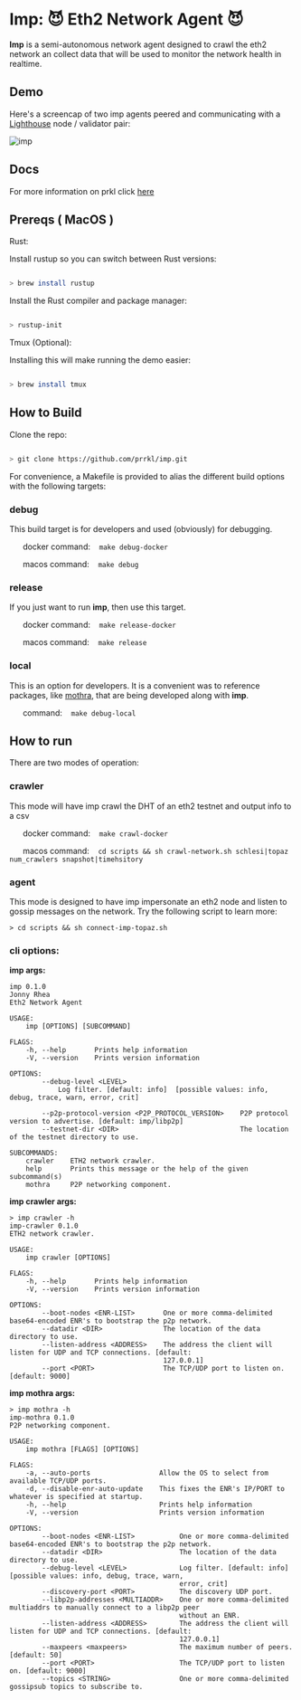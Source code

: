 # Imp: 😈 Eth2 Network Agent 😈

**Imp** is a semi-autonomous network agent designed to crawl the eth2 network an collect data that will be used to monitor the network health in realtime.

## Demo

Here's a screencap of two imp agents peered and communicating with a [Lighthouse](https://github.com/sigp/lighthouse) node / validator pair:

![imp](https://github.com/prrkl/docs/blob/master/resources/imphouse.gif)

## Docs

For more information on prkl click [here](https://github.com/prrkl/docs/blob/master/README.md)

## Prereqs ( MacOS )

Rust:

Install rustup so you can switch between Rust versions:

```sh

> brew install rustup

```

Install the Rust compiler and package manager:

```sh

> rustup-init

```

Tmux (Optional):

Installing this will make running the demo easier:

```sh

> brew install tmux

```

## How to Build

Clone the repo:

```sh

> git clone https://github.com/prrkl/imp.git

```

For convenience, a Makefile is provided to alias the different build options with the following targets:

### debug

This build target is for developers and used (obviously) for debugging.

&nbsp;&nbsp;&nbsp;&nbsp;&nbsp;&nbsp;docker command: &nbsp;&nbsp;&nbsp;`make debug-docker`

&nbsp;&nbsp;&nbsp;&nbsp;&nbsp;&nbsp;macos command: &nbsp;&nbsp;&nbsp;`make debug`


### release

If you just want to run **imp**, then use this target.

&nbsp;&nbsp;&nbsp;&nbsp;&nbsp;&nbsp;docker command: &nbsp;&nbsp;&nbsp;`make release-docker`

&nbsp;&nbsp;&nbsp;&nbsp;&nbsp;&nbsp;macos command: &nbsp;&nbsp;&nbsp;`make release`


### local

This is an option for developers.  It is a convenient was to reference packages, like [mothra](https://github.com/prrkl/mothra), that are being developed along with **imp**.

&nbsp;&nbsp;&nbsp;&nbsp;&nbsp;&nbsp;command: &nbsp;&nbsp;&nbsp;`make debug-local`


## How to run

There are two modes of operation:

### crawler

This mode will have imp crawl the DHT of an eth2 testnet and output info to a csv

&nbsp;&nbsp;&nbsp;&nbsp;&nbsp;&nbsp;docker command: &nbsp;&nbsp;&nbsp;`make crawl-docker`

&nbsp;&nbsp;&nbsp;&nbsp;&nbsp;&nbsp;macos command: &nbsp;&nbsp;&nbsp;`cd scripts && sh crawl-network.sh schlesi|topaz num_crawlers snapshot|timehsitory`

### agent

This mode is designed to have imp impersonate an eth2 node and listen to gossip messages on the network. Try the following script to learn more:

```
> cd scripts && sh connect-imp-topaz.sh
```

### cli options:

**imp args:**

```
imp 0.1.0
Jonny Rhea
Eth2 Network Agent

USAGE:
    imp [OPTIONS] [SUBCOMMAND]

FLAGS:
    -h, --help       Prints help information
    -V, --version    Prints version information

OPTIONS:
        --debug-level <LEVEL>
            Log filter. [default: info]  [possible values: info, debug, trace, warn, error, crit]

        --p2p-protocol-version <P2P_PROTOCOL_VERSION>    P2P protocol version to advertise. [default: imp/libp2p]
        --testnet-dir <DIR>                              The location of the testnet directory to use.

SUBCOMMANDS:
    crawler    ETH2 network crawler.
    help       Prints this message or the help of the given subcommand(s)
    mothra     P2P networking component.
```

**imp crawler args:**

```
> imp crawler -h
imp-crawler 0.1.0
ETH2 network crawler.

USAGE:
    imp crawler [OPTIONS]

FLAGS:
    -h, --help       Prints help information
    -V, --version    Prints version information

OPTIONS:
        --boot-nodes <ENR-LIST>       One or more comma-delimited base64-encoded ENR's to bootstrap the p2p network.
        --datadir <DIR>               The location of the data directory to use.
        --listen-address <ADDRESS>    The address the client will listen for UDP and TCP connections. [default:
                                      127.0.0.1]
        --port <PORT>                 The TCP/UDP port to listen on. [default: 9000]
```

**imp mothra args:**

```
> imp mothra -h
imp-mothra 0.1.0
P2P networking component.

USAGE:
    imp mothra [FLAGS] [OPTIONS]

FLAGS:
    -a, --auto-ports                 Allow the OS to select from available TCP/UDP ports.
    -d, --disable-enr-auto-update    This fixes the ENR's IP/PORT to whatever is specified at startup.
    -h, --help                       Prints help information
    -V, --version                    Prints version information

OPTIONS:
        --boot-nodes <ENR-LIST>           One or more comma-delimited base64-encoded ENR's to bootstrap the p2p network.
        --datadir <DIR>                   The location of the data directory to use.
        --debug-level <LEVEL>             Log filter. [default: info]  [possible values: info, debug, trace, warn,
                                          error, crit]
        --discovery-port <PORT>           The discovery UDP port.
        --libp2p-addresses <MULTIADDR>    One or more comma-delimited multiaddrs to manually connect to a libp2p peer
                                          without an ENR.
        --listen-address <ADDRESS>        The address the client will listen for UDP and TCP connections. [default:
                                          127.0.0.1]
        --maxpeers <maxpeers>             The maximum number of peers. [default: 50]
        --port <PORT>                     The TCP/UDP port to listen on. [default: 9000]
        --topics <STRING>                 One or more comma-delimited gossipsub topics to subscribe to.

```
